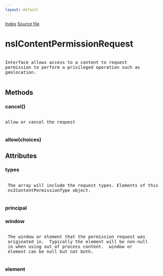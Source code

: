 ```yaml
---
layout: default
---
```

<div id='links'><a href="../index.html">Index</a>
<a href="http://dxr.mozilla.org/mozilla-central/source/dom/interfaces/base/nsIContentPermissionPrompt.idl">Source file</a>
</div>

# nsIContentPermissionRequest #
<pre>  
Interface allows access to a content to request  
permission to perform a privileged operation such as  
geolocation.  
  
</pre>
## Methods ##

### cancel() ###
<pre>  
allow or cancel the request  
  
</pre>
### allow(choices) ###

## Attributes ##

### types ###
<pre>  
 The array will include the request types. Elements of this array are  
 nsIContentPermissionType object.  
  
</pre>
### principal ###

### window ###
<pre>  
 The window or element that the permission request was  
 originated in.  Typically the element will be non-null  
 in when using out of process content.  window or  
 element can be null but not both.  
  
</pre>
### element ###
